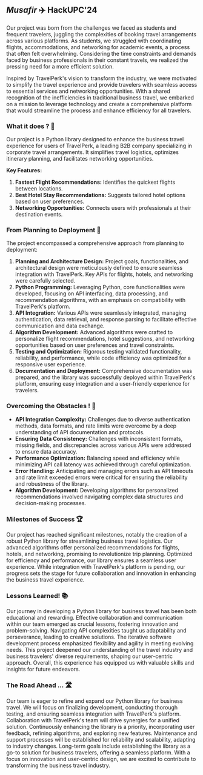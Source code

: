 ## _**Musafir**_ ✈️ **HackUPC'24**

Our project was born from the challenges we faced as students and frequent travelers, juggling the complexities of booking travel arrangements across various platforms. As students, we struggled with coordinating flights, accommodations, and networking for academic events, a process that often felt overwhelming. Considering the time constraints and demands faced by business professionals in their constant travels, we realized the pressing need for a more efficient solution.

Inspired by TravelPerk's vision to transform the industry, we were motivated to simplify the travel experience and provide travelers with seamless access to essential services and networking opportunities. With a shared recognition of the inefficiencies in traditional business travel, we embarked on a mission to leverage technology and create a comprehensive platform that would streamline the process and enhance efficiency for all travelers.

### What it does ? 🛫

Our project is a Python library designed to enhance the business travel experience for users of TravelPerk, a leading B2B company specializing in corporate travel arrangements. It simplifies travel logistics, optimizes itinerary planning, and facilitates networking opportunities.

**Key Features:**

1. **Fastest Flight Recommendations:** Identifies the quickest flights between locations.
2. **Best Hotel Stay Recommendations:** Suggests tailored hotel options based on user preferences.
3. **Networking Opportunities:** Connects users with professionals at their destination events.

### From Planning to Deployment 🚀

The project encompassed a comprehensive approach from planning to deployment:

1. **Planning and Architecture Design:** Project goals, functionalities, and architectural design were meticulously defined to ensure seamless integration with TravelPerk. Key APIs for flights, hotels, and networking were carefully selected.
2. **Python Programming:** Leveraging Python, core functionalities were developed, focusing on API interfacing, data processing, and recommendation algorithms, with an emphasis on compatibility with TravelPerk's platform.
3. **API Integration:** Various APIs were seamlessly integrated, managing authentication, data retrieval, and response parsing to facilitate effective communication and data exchange.
4. **Algorithm Development:** Advanced algorithms were crafted to personalize flight recommendations, hotel suggestions, and networking opportunities based on user preferences and travel constraints.
5. **Testing and Optimization:** Rigorous testing validated functionality, reliability, and performance, while code efficiency was optimized for a responsive user experience.
6. **Documentation and Deployment:** Comprehensive documentation was prepared, and the library was successfully deployed within TravelPerk's platform, ensuring easy integration and a user-friendly experience for travelers.

### Overcoming the Obstacles ! 💪

- **API Integration Complexity:** Challenges due to diverse authentication methods, data formats, and rate limits were overcome by a deep understanding of API documentation and protocols.
- **Ensuring Data Consistency:** Challenges with inconsistent formats, missing fields, and discrepancies across various APIs were addressed to ensure data accuracy.
- **Performance Optimization:** Balancing speed and efficiency while minimizing API call latency was achieved through careful optimization.
- **Error Handling:** Anticipating and managing errors such as API timeouts and rate limit exceeded errors were critical for ensuring the reliability and robustness of the library.
- **Algorithm Development:** Developing algorithms for personalized recommendations involved navigating complex data structures and decision-making processes.

### Milestones of Success 🏆

Our project has reached significant milestones, notably the creation of a robust Python library for streamlining business travel logistics. Our advanced algorithms offer personalized recommendations for flights, hotels, and networking, promising to revolutionize trip planning. Optimized for efficiency and performance, our library ensures a seamless user experience. While integration with TravelPerk's platform is pending, our progress sets the stage for future collaboration and innovation in enhancing the business travel experience.

### Lessons Learned! 📚

Our journey in developing a Python library for business travel has been both educational and rewarding. Effective collaboration and communication within our team emerged as crucial lessons, fostering innovation and problem-solving. Navigating API complexities taught us adaptability and perseverance, leading to creative solutions. The iterative software development process emphasized flexibility and agility in meeting evolving needs. This project deepened our understanding of the travel industry and business travelers' diverse requirements, shaping our user-centric approach. Overall, this experience has equipped us with valuable skills and insights for future endeavors.

### The Road Ahead ... 🛣️

Our team is eager to refine and expand our Python library for business travel. We will focus on finalizing development, conducting thorough testing, and ensuring seamless integration with TravelPerk's platform. Collaboration with TravelPerk's team will drive synergies for a unified solution. Continuously enhancing the library is a priority, incorporating user feedback, refining algorithms, and exploring new features. Maintenance and support processes will be established for reliability and scalability, adapting to industry changes. Long-term goals include establishing the library as a go-to solution for business travelers, offering a seamless platform. With a focus on innovation and user-centric design, we are excited to contribute to transforming the business travel industry.
